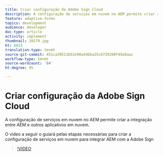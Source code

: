 ```yaml
---
title: Criar configuração da Adobe Sign Cloud
description: A configuração de serviços em nuvem no AEM permite criar a integração entre AEM e outros aplicativos em nuvem. O vídeo a seguir o guiará pelas etapas necessárias para criar a configuração de serviços em nuvem para integrar AEM com a Adobe Sign.
feature: adaptive-forms
topics: development
audience: developer
doc-type: article
activity: implement
thumbnail: 38179.jpg
kt: 6033
translation-type: tm+mt
source-git-commit: 451ca39511b52e90a44bba25c6739280f49a0aac
workflow-type: tm+mt
source-wordcount: '84'
ht-degree: 0%

---
```


# Criar configuração da Adobe Sign Cloud

A configuração de serviços em nuvem no AEM permite criar a integração entre AEM e outros aplicativos em nuvem.

O vídeo a seguir o guiará pelas etapas necessárias para criar a configuração de serviços em nuvem para integrar AEM com a Adobe Sign

>[!VIDEO](https://video.tv.adobe.com/v/38179/?quality=9&learn=on)